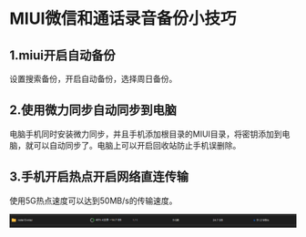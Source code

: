 # MIUI微信和通话录音备份小技巧

## 1.miui开启自动备份
设置搜索备份，开启自动备份，选择周日备份。

## 2.使用微力同步自动同步到电脑
电脑手机同时安装微力同步，并且手机添加根目录的MIUI目录，将密钥添加到电脑，就可以自动同步了。电脑上可以开启回收站防止手机误删除。

## 3.手机开启热点开启网络直连传输

使用5G热点速度可以达到50MB/s的传输速度。

![网速展示](./net-speed.png)
